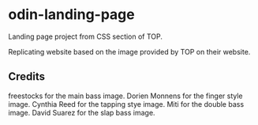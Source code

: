 # odin-landing-page
Landing page project from CSS section of TOP.

Replicating website based on the image provided by TOP on their website.

## Credits

freestocks for the main bass image.
Dorien Monnens for the finger style image.
Cynthia Reed for the tapping stye image.
Miti for the double bass image.
David Suarez for the slap bass image.